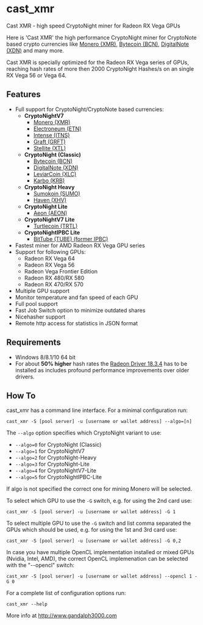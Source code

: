 # cast_xmr

Cast XMR - high speed CryptoNight miner for Radeon RX Vega GPUs

Here is 'Cast XMR' the high performance CryptoNight miner for CryptoNote based crypto currencies like [Monero (XMR)](https://getmonero.org/), [Bytecoin (BCN)](https://bytecoin.org), [DigitalNote (XDN)](http://digitalnote.org) and many more. 

Cast XMR is specially optimized for the Radeon RX Vega series of GPUs, reaching hash rates of more then 2000 CryptoNight Hashes/s on an single RX Vega 56 or Vega 64.


## Features

- Full support for CryptoNight/CryptoNote based currencies:
  - **CryptoNightV7**
	- [Monero (XMR)](https://getmonero.org)
	- [Electroneum (ETN)](https://electroneum.com)
	- [Intense (ITNS)](https://intensecoin.com)
	- [Graft (GRFT)](https://www.graft.network)
	- [Stellite (XTL)](https://stellite.cash)
  - **CryptoNight (Classic)**
	- [Bytecoin (BCN)](https://bytecoin.org)
	- [DigitalNote (XDN)](http://digitalnote.org)
	- [LeviarCoin (XLC)](https://leviarcoin.org)
	- [Karbo (KRB)](https://karbo.io)
  - **CryptoNight Heavy**
	- [Sumokoin (SUMO)](https://www.sumokoin.org)
	- [Haven (XHV)](https://havenprotocol.com)
  - **CryptoNight Lite**
	- [Aeon (AEON)](https://www.aeon.cash)
  - **CryptoNightV7 Lite**
	- [Turtlecoin (TRTL)](https://turtlecoin.lol)
  - **CryptoNightIPBC Lite**
	- [BitTube (TUBE) (former IPBC)](https://coin.bit.tube)
- Fastest miner for AMD Radeon RX Vega GPU series
- Support for following GPUs:
	- Radeon RX Vega 64 
	- Radeon RX Vega 56
	- Radeon Vega Frontier Edition
	- Radeon RX 480/RX 580 
	- Radeon RX 470/RX 570 
- Multiple GPU support
- Monitor temperature and fan speed of each GPU
- Full pool support
- Fast Job Switch option to minimize outdated shares
- Nicehasher support
- Remote http access for statistics in JSON format 

## Requirements

- Windows 8/8.1/10 64 bit
- For about **50% higher** hash rates the [Radeon Driver 18.3.4](https://support.amd.com/en-us/kb-articles/Pages/Radeon-Software-Adrenalin-Edition-18.3.4-Release-Notes.aspx) has to be installed as includes profound performance improvements over older drivers.


## How To

cast_xmr has a command line interface. For a minimal configuration run:

``
cast_xmr -S [pool server] -u [username or wallet address] --algo=[n]
``

The <code>--algo</code> option specifies which CryptoNight variant to use:

 - <code>--algo=0</code> for CryptoNight (Classic)
 - <code>--algo=1</code> for CryptoNightV7
 - <code>--algo=2</code> for CryptoNight-Heavy
 - <code>--algo=3</code> for CryptoNight-Lite
 - <code>--algo=4</code> for CryptoNightV7-Lite
 - <code>--algo=5</code> for CryptoNightIPBC-Lite

If algo is not specified the correct one for mining Monero will be selected.

To select which GPU to use the <code>-G</code> switch, e.g. for using the 2nd card use:

``
cast_xmr -S [pool server] -u [username or wallet address] -G 1
``

To select multiple GPU to use the <code>-G</code> switch and list comma separated the GPUs which should be used, e.g. for using the 1st and 3rd card use:

``
cast_xmr -S [pool server] -u [username or wallet address] -G 0,2
``


In case you have multiple OpenCL implementation installed or mixed GPUs (Nvidia, Intel, AMD), the correct OpenCL implemenation can be selected with the "--opencl" switch:

``
cast_xmr -S [pool server] -u [username or wallet address] --opencl 1 -G 0
``

For a complete list of configuration options run:

``
cast_xmr --help
``


More info at http://www.gandalph3000.com

